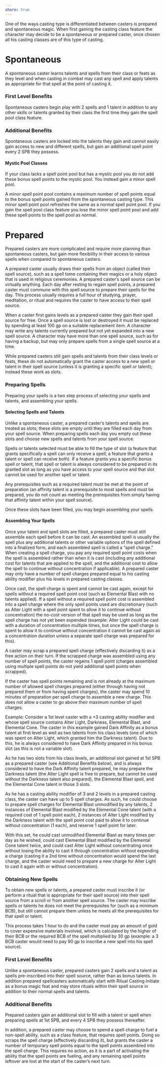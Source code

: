 ```yaml
---
share: true
---
```

One of the ways casting type is differentiated between casters is prepared and spontaneous magic. When first gaining the casting class feature the character may decide to be a spontaneous or prepared caster, once chosen all his casting classes are of this type of casting.

# Spontaneous

A spontaneous caster learns talents and spells from their class or feats as they level and when casting in combat may cast any spell and apply talents as appropriate for that spell at the point of casting it.

### First Level Benefits

Spontaneous casters begin play with 2 spells and 1 talent in addition to any other skills or talents granted by their class the first time they gain the spell pool class feature.

### Additional Benefits

Spontaneous casters are locked into the talents they gain and cannot easily gain access to new and different spells, but gain an additional spell point every 2 SPB they possess.

#### Mystic Pool Classes

If your class lacks a spell point pool but has a mystic pool you do not add these bonus spell points to the mystic pool. You instead gain a minor spell pool.

A minor spell point pool contains a maximum number of spell points equal to the bonus spell points gained from the spontaneous casting type. This minor spell point pool refreshes the same as a normal spell point pool. If you gain the spell pool class feature you lose the minor spell point pool and add these spell points to the spell pool as normal.

# Prepared

Prepared casters are more complicated and require more planning than spontaneous casters, but gain more flexibility in their access to various spells when compared to spontaneous casters.

A prepared caster usually draws their spells from an object (called their spell source), such as a spell tome containing their magics or a holy object that is used in religious ceremonies. A prepared caster’s spell source can be virtually anything. Each day after resting to regain spell points, a prepared caster must commune with this spell source to prepare their spells for the day. This process usually requires a full hour of studying, prayer, meditation, or ritual and requires the caster to have access to their spell source.

When a caster first gains levels as a prepared caster they gain their spell source for free. Once a spell source is lost or destroyed it must be replaced by spending at least 100 gp on a suitable replacement item. A character may write any talents currently prepared but not yet expanded into a new spell source. A character may have more than one spell source, such as for having a backup, but may only prepare spells from a single spell source at a time.

While prepared casters still gain spells and talents from their class levels or feats, these do not automatically grant the caster access to a new spell or talent in their spell source (unless it is granting a specific spell or talent); instead these work as slots.

### Preparing Spells

Preparing your spells is a two step process of selecting your spells and talents, and assembling your spells.

#### Selecting Spells and Talents

Unlike a spontaneous caster, a prepared caster’s talents and spells are treated as slots; these slots are empty until they are filled each day from your spell source. When preparing spells each day you empty out these slots and choose new spells and talents from your spell source.

Spells or talents selected must be able to fill the type of slot (a feature that grants specifically a spell can only receive a spell; a feature that grants a talent or spell can receive both). If a feature grants you a specific bonus spell or talent, that spell or talent is always considered to be prepared in its granted slot as long as you have access to your spell source and that slot cannot be used for another spell or talent.

Any prerequisites such as a required talent must be met at the point of preparation (an affinity talent is a prerequisite to most spells and must be prepared, you do not count as meeting the prerequisites from simply having that affinity talent within your spell source).

Once these slots have been filled, you may begin assembling your spells.

#### Assembling Your Spells

Once your talent and spell slots are filled, a prepared caster must still assemble each spell before it can be cast. An assembled spell is usually the spell plus any additional talents or other variable options of the spell defined into a finalized form, and each assembled spell is called a “spell charge.” When creating a spell charge, you pay any required spell point costs when the spell is assembled rather than when it is cast (including any additional cost for talents that are applied to the spell, and the additional cost to allow the spell to continue without concentration if applicable). A prepared caster may only have a number of spell charges prepared equal to his casting ability modifier plus his levels in prepared casting classes.

Once cast, the spell charge is spent and cannot be cast again, except for spells without a required spell point cost (such as Elemental Blast with no talents applied). If a spell without a required spell point cost is assembled into a spell charge where the only spell points used are discretionary (such as Alter Light with a spell point spent to allow it to continue without concentration) the no-cost version of that spell may be used as long as the spell charge has not yet been expended (example: Alter Light could be cast with a duration of concentration multiple times, but once the spell charge is spent to allow it to continue without concentration it cannot be cast again as a concentration duration unless a separate spell charge was prepared for this).

A caster may scrap a prepared spell charge (effectively discarding it) as a free action on their turn. If the scrapped charge was assembled using any number of spell points, the caster regains 1 spell point (charges assembled using multiple spell points do not yield additional spell points when scrapped).

If the caster has spell points remaining and is not already at the maximum number of allowed spell charges prepared (either through having not prepared them or from having spent charges), the caster may spend 10 minutes of preparation per spell charge to assemble a new charge. This does not allow a caster to go above their maximum number of spell charges.

Example: Consider a 1st level caster with a +3 casting ability modifier and whose spell source contains Alter Light, Darkness, Elemental Blast, and Elemental Cone. The caster in this example gained Dark Affinity as a bonus talent at first level as well as two talents from his class levels (one of which was spent on Alter Light, which granted him the Darkness talent). Due to this, he is always considered to have Dark Affinity prepared in his bonus slot (as this is not a variable slot).

As he has two slots from his class levels, an additional slot gained at 1st SPB as a prepared caster (see Additional Benefits below), and is always considered to have the Dark Affinity talent prepared, he may prepare the Darkness talent (the Alter Light spell is free to prepare, but cannot be used without the Darkness talent also prepared), the Elemental Blast spell, and the Elemental Cone talent in those 3 slots.

As he has a casting ability modifier of 3 and 2 levels in a prepared casting class, the caster can have up to 5 spell charges. As such, he could choose to prepare spell charges for Elemental Blast unmodified by any talents, 2 instances of Elemental Blast modified by the Elemental Cone talent (with a required cost of 1 spell point each), 2 instances of Alter Light modified by the Darkness talent with the spell point cost paid to allow it to continue without concentration (1 each), and reserve 1 spell point for later.

With this set, he could cast unmodified Elemental Blast as many times per day as he wished, could cast Elemental Blast modified by the Elemental Cone talent twice, and could cast Alter Light without concentrating once without losing the ability to cast it through concentration without expending a charge (casting it a 2nd time without concentration would spend the last charge, and the caster would need to prepare a new charge for Alter Light to cast it again with or without concentration).

### Obtaining New Spells

To obtain new spells or talents, a prepared caster must inscribe it (or perform a ritual that is appropriate for their spell source) into their spell source from a scroll or from another spell source. The caster may inscribe spells or talents he does not meet the prerequisites for (such as a minimum BCB), but still cannot prepare them unless he meets all the prerequisites for that spell or talent.

This process takes 1 hour to do and the caster must pay an amount of gold to cover expensive materials involved, which is calculated by the higher of their BCB or the required BCB of the spell multiplied by 30 gp (example: a 3 BCB caster would need to pay 90 gp to inscribe a new spell into his spell source).

### First Level Benefits

Unlike a spontaneous caster, prepared casters gain 2 spells and a talent as spells pre-inscribed into their spell source, rather than as bonus talents. In addition prepared spellcasters automatically start with Ritual Casting Initiate as a bonus magic feat and may store rituals within their spell source in addition to their normal spells and talents.

### Additional Benefits

Prepared casters gain an additional slot to fill with a talent or spell when preparing spells at 1st SPB, and every 4 SPB they possess thereafter.

In addition, a prepared caster may choose to spend a spell charge to fuel a non-spell ability, such as a class feature, that requires spell points. Doing so scraps the spell charge (effectively discarding it), but grants the caster a number of temporary spell points equal to the spell points assembled into the spell charge. This requires no action, as it is a part of activating the ability that the spell points are fueling, and any remaining spell points leftover are lost at the start of the caster’s next turn.